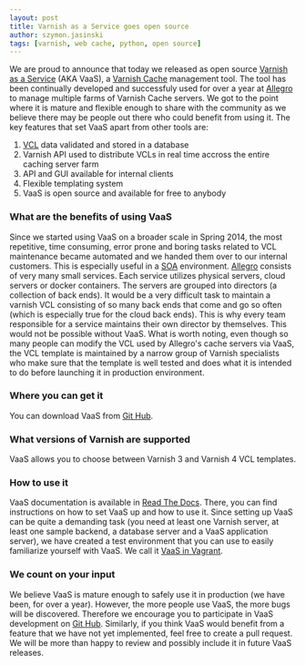 ```yaml
---
layout: post
title: Varnish as a Service goes open source
author: szymon.jasinski
tags: [varnish, web cache, python, open source]
---
```


We are proud to announce that today we released as open source [Varnish as a 
Service](https://stash.allegrogroup.com/projects/VAAS/repos/vaas/browse) (AKA VaaS), a [Varnish 
Cache](https://www.varnish-cache.org/) management tool. The tool has been continually developed and successfuly used for 
over a year at [Allegro](http://allegro.pl) to manage multiple farms of Varnish Cache servers. We got to the point where 
it is mature and flexible enough to share with the community as we believe there may be people out there who could 
benefit from using it. The key features that set VaaS apart from other tools are:

1. [VCL](https://www.varnish-cache.org/trac/wiki/VCL) data validated and stored in a database
2. Varnish API used to distribute VCLs in real time accross the entire caching server farm
3. API and GUI available for internal clients
4. Flexible templating system
5. VaaS is open source and available for free to anybody

### What are the benefits of using VaaS
Since we started using VaaS on a broader scale in Spring 2014, the most repetitive, time consuming, error prone and 
boring tasks related to VCL maintenance became automated and we handed them over to our internal customers. This is 
especially useful in a [SOA](https://en.wikipedia.org/wiki/Service-oriented_architecture) environment.
[Allegro](http://allegro.pl) consists of very many small services. Each service utilizes physical servers, cloud
servers or docker containers. The servers are grouped into directors (a collection of back ends). It would be a very 
difficult task to maintain a varnish VCL consisting of so many back ends that come and go so often (which is especially 
true for the cloud back ends). This is why every team responsible for a service maintains their own director by 
themselves. This would not be possible without VaaS. What is worth noting, even though so many people can modify
the VCL used by Allegro's cache servers via VaaS, the VCL template is maintained by a narrow group of Varnish 
specialists who make sure that the template is well tested and does what it is intended to do before launching it in 
production environment.

### Where you can get it
You can download VaaS from [Git Hub](https://stash.allegrogroup.com/projects/VAAS/repos/vaas/browse).

### What versions of Varnish are supported
VaaS allows you to choose between Varnish 3 and Varnish 4 VCL templates.

### How to use it
VaaS documentation is available in [Read The Docs](https://rtd.allegrogroup.com/docs/vaas/en/latest/). There, you can 
find instructions on how to set VaaS up and how to use it. Since setting up VaaS can be quite a demanding task (you need 
at least one Varnish server, at least one sample backend, a database server and a VaaS application server), we have 
created a test environment that you can use to easily familiarize yourself with VaaS. We call it [VaaS in 
Vagrant](https://rtd.allegrogroup.com/docs/vaas/en/latest/quick-start/vagrant/).

### We count on your input
We believe VaaS is mature enough to safely use it in production (we have been, for over a year). However, the more 
people use VaaS, the more bugs will be discovered. Therefore we encourage you to participate in VaaS development on [Git 
Hub](https://stash.allegrogroup.com/projects/VAAS/repos/vaas/browse). Similarly, if you think VaaS would benefit from a 
feature that we have not yet implemented, feel free to create a pull request. We will be more than happy to review and 
possibly include it in future VaaS releases.
